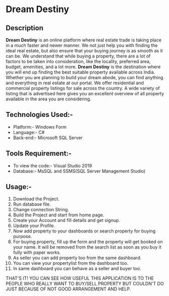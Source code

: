 # Dream Destiny

## Description
**Dream Destiny** is an online platform where real estate trade is taking place in a much faster and newer manner. We not just help you with finding the ideal real estate, but also ensure that your buying journey is as smooth as it can be. We understand that while buying a property, there are a lot of factors to be taken into consideration, like the locality, preferred area, budget, amenities, and a lot more. 
**Dream Destiny** is the destination where you will end up finding the best suitable property available across India. Whether you are planning to build your dream abode, you can find anything and everything in real estate at our portal. We offer residential and commercial property listings for sale across the country.  A wide variety of listing that is advertised here gives you an excellent overview of all property available in the area you are considering. 

## Technologies Used:-
 * Platform:- Windows Form
 * Language:- C#
 * Back-end:- Microsoft SQL Server

## Tools Requirement:-
 * To view the code:- Visual Studio 2019
 * Database:- MsSQL and SSMS(SQL Server Management Studio)

## Usage:-
1. Download the Project.
2. Run database file.
3. Change connection String.
4. Build the Project and start from home page.
5. Create your Account and fill details and get signup.
6. Update your Profile.
7. Now add property to your dashboards or search property for buying purpose.
8. For buying property, fill up the form and the property will get booked on your name. It will be removed from the search list as soon as you buy it fully with paper works.
9. As seller you can add property too from the same dashboard.
10. You can view your propertylist from the dashboard too.
11. In same dashboard you can behave as a seller and buyer too.

THAT'S IT!
YOU CAN SEE HOW USEFUL THIS APPLICATION IS TO THE PEOPLE WHO REALLY WANT TO BUY/SELL PROPERTY BUT COULDN'T DO JUST BECAUSE OF NOT GOOD ARRANGEMENT AND HELP.
